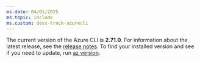 ```yaml
---
ms.date: 04/01/2025
ms.topic: include
ms.custom: devx-track-azurecli
---
```


The current version of the Azure CLI is __2.71.0__. For information about the latest release, see the [release notes](../release-notes-azure-cli.md). To find your installed version and see if you need to update, run [az version](/cli/azure/reference-index#az_version).
